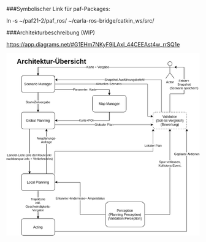 ###Symbolischer Link für paf-Packages: 

ln -s ~/paf21-2/paf_ros/ ~/carla-ros-bridge/catkin_ws/src/

###Architekturbeschreibung (WIP)

https://app.diagrams.net/#G1EHm7NKyF9iLAxI_44CEEAst4w_rrSQ1e

![Architecture Graph](Docs/imgs/architecture.png)